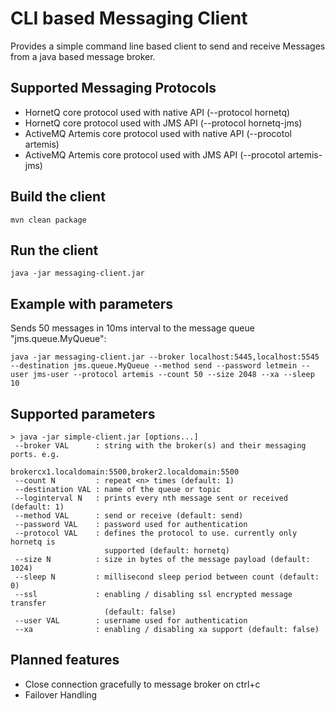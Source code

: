 # CLI based Messaging Client
Provides a simple command line based client to send and receive Messages from a java based message broker.

## Supported Messaging Protocols
- HornetQ core protocol used with native API (--protocol hornetq)
- HornetQ core protocol used with JMS API (--protocol hornetq-jms)
- ActiveMQ Artemis core protocol used with native API (--procotol artemis)
- ActiveMQ Artemis core protocol used with JMS API (--procotol artemis-jms)

## Build the client
```
mvn clean package
```

## Run the client
```
java -jar messaging-client.jar
```

## Example with parameters
Sends 50 messages in 10ms interval to the message queue "jms.queue.MyQueue":
```
java -jar messaging-client.jar --broker localhost:5445,localhost:5545 --destination jms.queue.MyQueue --method send --password letmein --user jms-user --protocol artemis --count 50 --size 2048 --xa --sleep 10
```

## Supported parameters
```
> java -jar simple-client.jar [options...]
 --broker VAL      : string with the broker(s) and their messaging ports. e.g.
                     brokercx1.localdomain:5500,broker2.localdomain:5500
 --count N         : repeat <n> times (default: 1)
 --destination VAL : name of the queue or topic
 --loginterval N   : prints every nth message sent or received (default: 1)
 --method VAL      : send or receive (default: send)
 --password VAL    : password used for authentication
 --protocol VAL    : defines the protocol to use. currently only hornetq is
                     supported (default: hornetq)
 --size N          : size in bytes of the message payload (default: 1024)
 --sleep N         : millisecond sleep period between count (default: 0)
 --ssl             : enabling / disabling ssl encrypted message transfer
                     (default: false)
 --user VAL        : username used for authentication
 --xa              : enabling / disabling xa support (default: false)
```

## Planned features
* Close connection gracefully to message broker on ctrl+c
* Failover Handling
